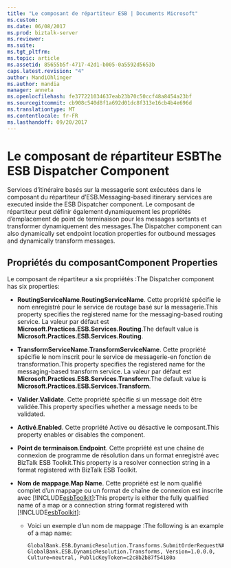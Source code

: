 ```yaml
---
title: "Le composant de répartiteur ESB | Documents Microsoft"
ms.custom: 
ms.date: 06/08/2017
ms.prod: biztalk-server
ms.reviewer: 
ms.suite: 
ms.tgt_pltfrm: 
ms.topic: article
ms.assetid: 85655b5f-4717-42d1-b005-0a5592d5653b
caps.latest.revision: "4"
author: MandiOhlinger
ms.author: mandia
manager: anneta
ms.openlocfilehash: fe377221034637eab23b70c50ccf48a8454a23bf
ms.sourcegitcommit: cb908c540d8f1a692d01dc8f313e16cb4b4e696d
ms.translationtype: MT
ms.contentlocale: fr-FR
ms.lasthandoff: 09/20/2017
---
```

# <a name="the-esb-dispatcher-component"></a><span data-ttu-id="61333-102">Le composant de répartiteur ESB</span><span class="sxs-lookup"><span data-stu-id="61333-102">The ESB Dispatcher Component</span></span>
<span data-ttu-id="61333-103">Services d’itinéraire basés sur la messagerie sont exécutées dans le composant du répartiteur d’ESB.</span><span class="sxs-lookup"><span data-stu-id="61333-103">Messaging-based itinerary services are executed inside the ESB Dispatcher component.</span></span> <span data-ttu-id="61333-104">Le composant de répartiteur peut définir également dynamiquement les propriétés d’emplacement de point de terminaison pour les messages sortants et transformer dynamiquement des messages.</span><span class="sxs-lookup"><span data-stu-id="61333-104">The Dispatcher component can also dynamically set endpoint location properties for outbound messages and dynamically transform messages.</span></span>  
  
## <a name="component-properties"></a><span data-ttu-id="61333-105">Propriétés du composant</span><span class="sxs-lookup"><span data-stu-id="61333-105">Component Properties</span></span>  
 <span data-ttu-id="61333-106">Le composant de répartiteur a six propriétés :</span><span class="sxs-lookup"><span data-stu-id="61333-106">The Dispatcher component has six properties:</span></span>  
  
-   <span data-ttu-id="61333-107">**RoutingServiceName**.</span><span class="sxs-lookup"><span data-stu-id="61333-107">**RoutingServiceName**.</span></span> <span data-ttu-id="61333-108">Cette propriété spécifie le nom enregistré pour le service de routage basé sur la messagerie.</span><span class="sxs-lookup"><span data-stu-id="61333-108">This property specifies the registered name for the messaging-based routing service.</span></span> <span data-ttu-id="61333-109">La valeur par défaut est **Microsoft.Practices.ESB.Services.Routing**.</span><span class="sxs-lookup"><span data-stu-id="61333-109">The default value is **Microsoft.Practices.ESB.Services.Routing**.</span></span>  
  
-   <span data-ttu-id="61333-110">**TransformServiceName**.</span><span class="sxs-lookup"><span data-stu-id="61333-110">**TransformServiceName**.</span></span> <span data-ttu-id="61333-111">Cette propriété spécifie le nom inscrit pour le service de messagerie-en fonction de transformation.</span><span class="sxs-lookup"><span data-stu-id="61333-111">This property specifies the registered name for the messaging-based transform service.</span></span> <span data-ttu-id="61333-112">La valeur par défaut est **Microsoft.Practices.ESB.Services.Transform**.</span><span class="sxs-lookup"><span data-stu-id="61333-112">The default value is **Microsoft.Practices.ESB.Services.Transform**.</span></span>  
  
-   <span data-ttu-id="61333-113">**Valider**.</span><span class="sxs-lookup"><span data-stu-id="61333-113">**Validate**.</span></span> <span data-ttu-id="61333-114">Cette propriété spécifie si un message doit être validée.</span><span class="sxs-lookup"><span data-stu-id="61333-114">This property specifies whether a message needs to be validated.</span></span>  
  
-   <span data-ttu-id="61333-115">**Activé**.</span><span class="sxs-lookup"><span data-stu-id="61333-115">**Enabled**.</span></span> <span data-ttu-id="61333-116">Cette propriété Active ou désactive le composant.</span><span class="sxs-lookup"><span data-stu-id="61333-116">This property enables or disables the component.</span></span>  
  
-   <span data-ttu-id="61333-117">**Point de terminaison**.</span><span class="sxs-lookup"><span data-stu-id="61333-117">**Endpoint**.</span></span> <span data-ttu-id="61333-118">Cette propriété est une chaîne de connexion de programme de résolution dans un format enregistré avec BizTalk ESB Toolkit.</span><span class="sxs-lookup"><span data-stu-id="61333-118">This property is a resolver connection string in a format registered with BizTalk ESB Toolkit.</span></span>  
  
-   <span data-ttu-id="61333-119">**Nom de mappage**.</span><span class="sxs-lookup"><span data-stu-id="61333-119">**Map Name**.</span></span> <span data-ttu-id="61333-120">Cette propriété est le nom qualifié complet d’un mappage ou un format de chaîne de connexion est inscrite avec [!INCLUDE[esbToolkit](../includes/esbtoolkit-md.md)]:</span><span class="sxs-lookup"><span data-stu-id="61333-120">This property is either the fully qualified name of a map or a connection string format registered with [!INCLUDE[esbToolkit](../includes/esbtoolkit-md.md)]:</span></span>  
  
    -   <span data-ttu-id="61333-121">Voici un exemple d’un nom de mappage :</span><span class="sxs-lookup"><span data-stu-id="61333-121">The following is an example of a map name:</span></span>  
  
        ```  
        GlobalBank.ESB.DynamicResolution.Transforms.SubmitOrderRequestNA_To_SubmitOrderRequestCN, GlobalBank.ESB.DynamicResolution.Transforms, Version=1.0.0.0, Culture=neutral, PublicKeyToken=c2c8b2b87f54180a  
        ```